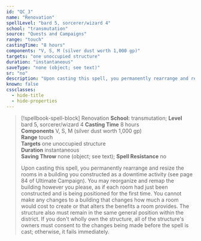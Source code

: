 ```yaml
---
id: "QC_3"
name: "Renovation"
spellLevel: "bard 5, sorcerer/wizard 4"
school: "transmutation"
source: "Quests and Campaigns"
range: "touch"
castingTime: "8 hours"
components: "V, S, M (silver dust worth 1,000 gp)"
targets: "one unoccupied structure"
duration: "instantaneous"
saveType: "none (object; see text)"
sr: "no"
description: "Upon casting this spell, you permanently rearrange and resize the rooms in a building you constructed as a downtime activity (see page 84 of Ultimate Campaign). You may reorganize and remap the building however you please, as if each room had just been constructed and is being positioned for the first time. You cannot make any changes to a building that changes how much a room would cost to create or that alters the benefits a room provides. The structure also must remain in the same general position within the district. If you don't wholly own the structure, all of the structure's owners must consent to the changes being made before the spell is cast; otherwise, it fails immediately."
known: false
cssclasses:
  - hide-title
  - hide-properties
---
```


> [!spellbook-spell-block] Renovation
> **School:** transmutation; **Level** bard 5, sorcerer/wizard 4
> **Casting Time** 8 hours  
> **Components** V, S, M (silver dust worth 1,000 gp)  
> **Range** touch  
> **Targets** one unoccupied structure  
> **Duration** instantaneous  
> **Saving Throw** none (object; see text); **Spell Resistance** no
> 
> Upon casting this spell, you permanently rearrange and resize the rooms in a building you constructed as a downtime activity (see page 84 of Ultimate Campaign). You may reorganize and remap the building however you please, as if each room had just been constructed and is being positioned for the first time. You cannot make any changes to a building that changes how much a room would cost to create or that alters the benefits a room provides. The structure also must remain in the same general position within the district. If you don't wholly own the structure, all of the structure's owners must consent to the changes being made before the spell is cast; otherwise, it fails immediately.